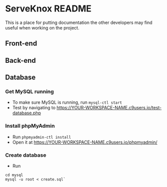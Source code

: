 # ServeKnox README

This is a place for putting documentation the other developers may find useful when working on the project.

## Front-end

## Back-end

## Database

### Get MySQL running
* To make sure MySQL is running, run `mysql-ctl start`
* Test by navigating to https://YOUR-WORKSPACE-NAME.c9users.io/test-database.php

### Install phpMyAdmin
* Run `phpmyadmin-ctl install`
* Open it at https://YOUR-WORKSPACE-NAME.c9users.io/phpmyadmin/

### Create database
* Run
```
cd mysql
mysql -u root < create.sql`
```

